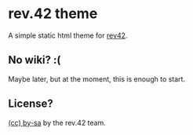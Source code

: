 rev.42 theme
============
A simple static html theme for [rev42](https://rev42.de).

No wiki? :(
-----------
Maybe later, but at the moment, this is enough to start.

License?
--------
[(cc) by-sa](http://creativecommons.org/licenses/by-sa/3.0) by the rev.42 team.
